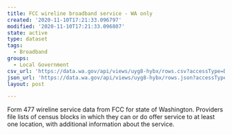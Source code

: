 ```yaml
---
title: FCC wireline broadband service - WA only
created: '2020-11-10T17:21:33.096797'
modified: '2020-11-10T17:21:33.096807'
state: active
type: dataset
tags:
  - Broadband
groups:
  - Local Government
csv_url: 'https://data.wa.gov/api/views/uyg8-hybx/rows.csv?accessType=DOWNLOAD'
json_url: 'https://data.wa.gov/api/views/uyg8-hybx/rows.json?accessType=DOWNLOAD'
layout: post

---
```

Form 477 wireline service data from FCC for state of Washington. Providers file lists of census blocks in which they can or do offer service to at least one location, with additional information about the service.
